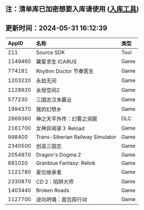 ## 注：清单库已加密想要入库请使用 ([入库工具](https://github.com/BlankTMing/ManifestAutoUpdate/releases))

## 更新时间：2024-05-31 16:12:39
| AppID | 名称 | 类型  |
| :-------------------- | :----------------------------- | :----------- |
| 211 | Source SDK| Tool |
| 1149460 | 翼星求生 ICARUS| Game |
| 774181 | Rhythm Doctor 节奏医生| Game |
| 1203220 | 永劫无间| Game |
| 1128920 | 永恒空间2| Game |
| 577230 | 三国志汉末霸业| Game |
| 1994370 | 我的幻想乡| Game |
| 2669360 | 神之天平外传：幻雾之洞窟| DLC |
| 2161700 | 女神异闻录３ Reload| Game |
| 998400 | Trans-Siberian Railway Simulator| Game |
| 2340500 |  创造三国志| Game |
| 2054970 | Dragon's Dogma 2| Game |
| 881020 | Granblue Fantasy: Relink| Game |
| 1121780 | 星位继承者| Game |
| 2330870 | CD 2：陷阱大师| Game |
| 1403440 | Broken Roads| Game |
| 1127700 | 逆向坍塌：面包房行动| Game |
